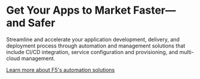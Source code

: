 # Get Your Apps to Market Faster&mdash;and Safer

Streamline and accelerate your application development, delivery, and deployment process through automation and management solutions that include CI/CD integration, service configuration and provisioning, and multi-cloud management.

[Learn more about F5's automation solutions](https://www.f5.com/products/automation-and-orchestration)
